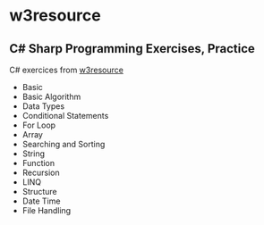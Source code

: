 # w3resource

## C# Sharp Programming Exercises, Practice

C# exercices from [w3resource](https://www.w3resource.com/csharp-exercises/)

* Basic
* Basic Algorithm
* Data Types
* Conditional Statements
* For Loop
* Array
* Searching and Sorting
* String
* Function
* Recursion
* LINQ
* Structure
* Date Time
* File Handling
